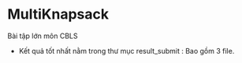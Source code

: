 ﻿# MultiKnapsack
Bài tập lớn môn CBLS
- Kết quả tốt nhất nằm trong thư mục result_submit : Bao gồm 3 file.